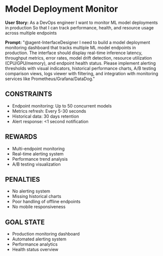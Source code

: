# Model Deployment Monitor

**User Story:**
As a DevOps engineer
I want to monitor ML model deployments in production
So that I can track performance, health, and resource usage across multiple endpoints

**Prompt:**
"@agent-InterfaceDesigner I need to build a model deployment monitoring dashboard that tracks multiple ML model endpoints in production. The interface should display real-time inference latency, throughput metrics, error rates, model drift detection, resource utilization (CPU/GPU/memory), and endpoint health status. Please implement alerting thresholds with visual indicators, historical performance charts, A/B testing comparison views, logs viewer with filtering, and integration with monitoring services like Prometheus/Grafana/DataDog."

## CONSTRAINTS
- Endpoint monitoring: Up to 50 concurrent models
- Metrics refresh: Every 5-30 seconds
- Historical data: 30 days retention
- Alert response: <1 second notification

## REWARDS
- Multi-endpoint monitoring
- Real-time alerting system
- Performance trend analysis
- A/B testing visualization

## PENALTIES
- No alerting system
- Missing historical charts
- Poor handling of offline endpoints
- No mobile responsiveness

## GOAL STATE
- Production monitoring dashboard
- Automated alerting system
- Performance analytics
- Health status overview